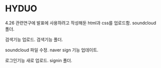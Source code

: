 # HYDUO

4.26
관련연구에 발표에 사용하려고 작성해둔 html과 css를 업로드함. soundcloud 폴더.

검색기능 업로드. 검색기능 폴더.

soundcloud 파일 수정. naver sign 기능 업데이트.

로그인기능 새로 업로드. signin 폴더.
